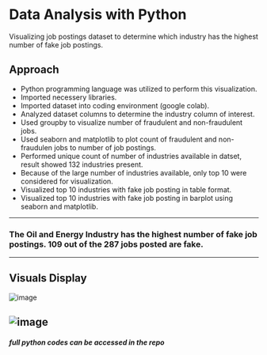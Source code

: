 # **Data Analysis with Python**
Visualizing job postings dataset to determine which industry has the highest number of fake job postings.

## **Approach** 
- Python programming language was utilized to perform this visualization.
- Imported necessery libraries.
- Imported dataset into coding environment (google colab).
- Analyzed dataset columns to determine the industry column of interest.
- Used groupby to visualize number of fraudulent and non-fraudulent jobs.
- Used seaborn and matplotlib to plot count of fraudulent and non-fraudulen jobs to number of job postings.
- Performed unique count of number of industries available in datset, result showed 132 industries present.
- Because of the large number of industries available, only top 10 were considered for visualization.
- Visualized top 10 industries with fake job posting in table format.
- Visualized top 10 industries  with fake job posting in barplot using seaborn and matplotlib.
----
### **The Oil and Energy Industry has the highest number of fake job postings. 109 out of the 287 jobs posted are fake.**
---
## Visuals Display
![image](https://user-images.githubusercontent.com/43384024/173846450-f290bcd1-0b24-40bc-83c0-fe3f21d182be.png)


![image](https://user-images.githubusercontent.com/43384024/173846228-c69dc1d7-7d4c-47b1-bb57-1d19f6b83079.png)
---
#### *full python codes can be accessed in the repo*
